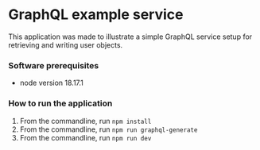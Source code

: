 # GraphQL example service
This application was made to illustrate a simple GraphQL service setup for
retrieving and writing user objects.

### Software prerequisites 
- node version 18.17.1

### How to run the application
1. From the commandline, run `npm install`
2. From the commandline, run `npm run graphql-generate`
3. From the commandline, run `npm run dev`